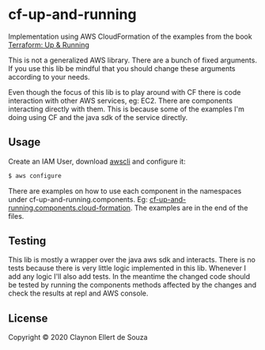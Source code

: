 # cf-up-and-running

Implementation using AWS CloudFormation of the examples from the book
 [Terraform: Up & Running](https://www.terraformupandrunning.com/)

This is not a generalized AWS library. There are a bunch of fixed arguments. If you use this lib be mindful that you
 should change these arguments according to your needs.

Even though the focus of this lib is to play around with CF there is code interaction with other AWS services, eg: EC2.
 There are components interacting directly with them. This is because some of the examples I'm doing using CF and the
 java sdk of the service directly.

## Usage

Create an IAM User, download [awscli](https://aws.amazon.com/cli/) and configure it:

```bash
$ aws configure
```

There are examples on how to use each component in the namespaces under cf-up-and-running.components.
 Eg: [cf-up-and-running.components.cloud-formation](src/cf_up_and_running/components/cloud_formation.clj).
 The examples are in the end of the files.

## Testing

This lib is mostly a wrapper over the java aws sdk and interacts. There is no tests because there is very little
 logic implemented in this lib. Whenever I add any logic I'll also add tests. In the meantime the changed code should
 be tested by running the components methods affected by the changes and check the results at repl and AWS console.

## License

Copyright © 2020 Claynon Ellert de Souza
